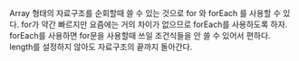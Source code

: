 Array 형태의 자료구조를 순회할때 쓸 수 있는 것으로
for 와 forEach 를 사용할 수 있다.
for가 약간 빠르지만 요즘에는 거의 차이가 없으므로 forEach를 사용하도록 하자.
forEach를 사용하면 for문을 사용할때 쓰일 조건식들을 안 쓸 수 있어서 편하다.
length를 설정하지 않아도 자료구조의 끝까지 돌아간다.
